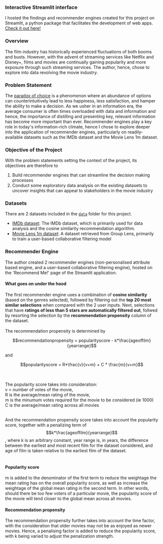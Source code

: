 ### Interactive Streamlit interface
I hosted the findings and recommender engines created for this project on Streamlit, a python package that facilitates the development of web apps. [Check it out here!](https://movies-recommender-engine.streamlit.app/)


### Overview

The film industry has historically experienced fluctuations of both booms and busts. However, with the advent of streaming services like Netflix and Disney+, films and movies are continually gaining popularity and more exposure through such streaming services. The author, hence, chose to explore into data revolving the movie industry. 

### Problem Statement

The [paradox of choice](https://modelthinkers.com/mental-model/paradox-of-choice#:~:text=The%20paradox%20of%20choice%20is,ability%20to%20make%20a%20decision) is a phenomenon where an abundance of options can counterintuitively lead to less happiness, less satisfaction, and hamper the ability to make a decision.
As we usher in an information era, the average consumer is often times overloaded with data and information and hence, the importance of distilling and presenting key, relevant information has become more important than ever. Recommender engines play a key role in today's information-rich climate, hence I chose to explore deeper into the application of recommender engines, particularly on readily-available datasets such as the IMDb dataset and the Movie Lens 1m dataset.


### Objective of the Project
With the problem statements setting the context of the project, its objectives are therefore to
1. Build recommender engines that can streamline the decision making processes
2. Conduct some exploratory data analysis on the existing datasets to uncover insights that can appeal to stakeholders in the movie industry


### Datasets

There are 2 datasets included in the [`data`](./Capstone_Project/data/) folder for this project. 

* [IMDb dataset](./data/movies2013-2023.parquet): The IMDb dataset, which is primarily used for data analysis and the cosine similarity recommendation algorithm.
* [Movie Lens 1m dataset](./data/ML1m_merged.parquet): A dataset retrieved from Group Lens, primarily to train a user-based collaborative filtering model


### Recommender Engine

The author created 2 recommender engines (non-personalised attribute based engine, and a user-based collaborative filtering engine), hosted on the 'Recommend Me!' page of the Streamlit application.

#### What goes on under the hood
The first recommender engine uses a combination of **cosine similarity** (based on the genres selected), followed by filtering out the **top 20 most similar selections** when compared with the 2 user inputs. Next, selections that have **ratings of less than 5 stars are automatically filtered out**, follwed by resorting the selection by the **recommendation propensity** column of the dataset.
<br><br>
The recommendation propensity is determined by 

$$recommendationpropensity = popularityscore - k*\frac{ageoffilm}{yearrange}$$

and 

$$popularityscore = R*\frac{v}{v+m} + C * \frac{m}{v+m}$$

<br><br>
The popularity score takes into consideration:<br>
v = number of votes of the movie, <br>
R is the average/mean rating of the movie, <br>
m is the minumum votes required for the movie to be considered (ie 1000) <br>
C is the average/mean rating across all movies<br><br>

And the recommendation propensity score takes into account the popularity score, together with a penalizing term of $$k*\frac{ageoffilm}{yearrange}$$, where k is an arbitrary constant, year range is, in years, the difference between the earliest and most recent film for the dataset considered, and age of film is taken relative to the earliest film of the dataset.<br><br>

#### Popularity score
m is added to the denominator of the first term to reduce the weightage the mean rating has on the overall popularity score, as well as increase the weightage of the global mean rating in the second term. In other words, should there be too few voters of a particular movie, the popularity score of the movie will tend closer to the global mean across all movies.

#### Recommendation propensity
The recommendation propensity further takes into account the time factor, with the consideration that older movies may not be as enjoyed as newer movies. Hence, a penalising factor is added to reduce the popularity score, with k being varied to adjust the penalization strength.